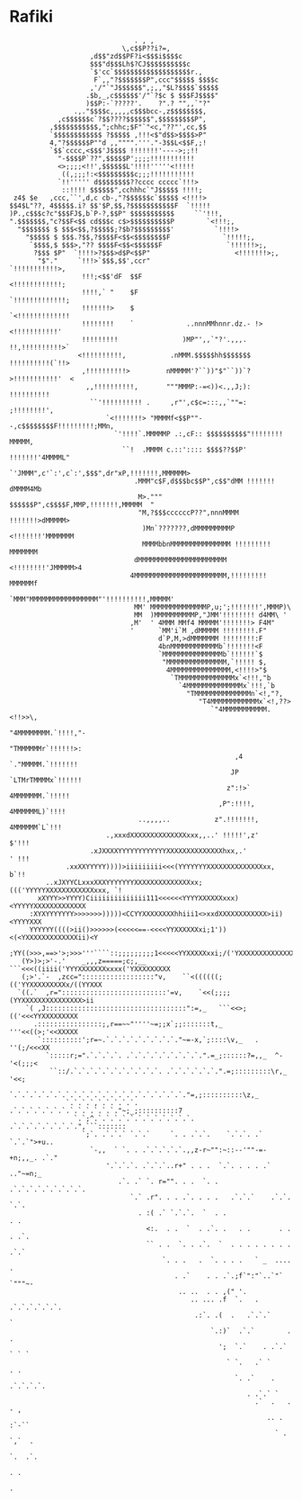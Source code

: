# Rafiki

                                   . , ,
                                \,c$$P??i?=,
                        ,d$$"zd$$PF?i<$$$i$$$$c
                        $$$"d$$$Lh$?CJ$$$$$$$$$$c
                        `$'cc`$$$$$$$$$$$$$$$$$$$r.,
                         F`,,"?$$$$$$$P",ccc"$$$$$ $$$$c
                        ,'/"`"J$$$$$$",;,,"$L?$$$$`$$$$$
                       .$b,_,c$$$$$$'/"`?$c $ $$$FJ$$$$"
                       )$$P:-`?????'.    ?".? "",,`"?"
                    .,."$$$$c,,,,,c$$$bcc-,z$$$$$$$$,
                ,c$$$$$$c`?$$????$$$$$$",$$$$$$$$$P",
              ,$$$$$$$$$$$,";chhc;$F"`"<c,"??"',cc,$$
              `$$$$$$$$$$$$ ?$$$$$ ,!!!<$"d$$>$$$$>P"
              4,"?$$$$$$P""d ,,"""".'''."-3$$L<$$F,;!
              `$$`cccc,<$$$'J$$$$ !!!!!!!'---->;;!!
                "-$$$$P`??",$$$$$P';;;;!!!!!!!!!!!
                <>;;;;<!!',$$$$$$L'!!!!'''''<!!!!!
                 ((,;;;!:<$$$$$$$$$c;;;!!!!!!!!!!!
                `!!''''' d$$$$$$$$??cccc ccccc`!!!>
                 ::!!!! $$$$$$",cchhhc`"J$$$$$ !!!!;
     z4$ $e   ,ccc,``',d,c cb-,"?$$$$$$c`$$$$$ <!!!!>
    $$4$L"??, 4$$$$$.i? $$'$P,$$,?$$$$$$$$$$$F  `!!!!!
    )P.,c$$$c?c"$$$FJ$,b`P-?,$$P" $$$$$$$$$$$     ``'!!!,
    ".$$$$$$$,"c?$$F<$$ cd$$$c c$>$$$$$$$$$$P        `<!!!;,
      "$$$$$$$ $ $$$<$$,?$$$$$;?$b?$$$$$$$$$'          `!!!!>
        "$$$$$ $ $$$.?$$,?$$$$F<$$<$$$$$$$$F             `!!!!!;,
         `$$$$,$ $$$>,"?? $$$$F<$$<$$$$$$F                `!!!!!!>;,
          ?$$$ $P"  `!!!!>?$$$>d$P<$$P"                     <!!!!!!!>;,
           "$"."     `!!!>`$$$,$$',ccr"                      `!!!!!!!!!!!>,
                      !!!;<$$'dF  $$F                          <!!!!!!!!!!!!;
                      !!!!,` "    $F                            `!!!!!!!!!!!!!;
                      !!!!!!!>    $                              `<!!!!!!!!!!!!!
                      !!!!!!!!    `             ..nnnMMhnnr.dz.- !><!!!!!!!!!!!'
                      !!!!!!!!!                )MP"',,`"?'.,,,.  !!,!!!!!!!!!!>`
                     <!!!!!!!!!!,           .nMMM.$$$$$hh$$$$$$$ !!!!!!!!!!(`!!>
                      ,!!!!!!!!!!>         nMMMMM'?``))"$"``))`?>!!!!!!!!!!!'  <
                       ,,!!!!!!!!!!,       """MMMP:-=<))<.,,J;): !!!!!!!!!!
                        ``'!!!!!!!!!! .     ,r"',c$c=:::,,`""=: ;!!!!!!!!',
                            `<!!!!!!!> "MMMMf<$$P""--,c$$$$$$$$F!!!!!!!!!;MMn,
                              `'!!!!`.MMMMMP .:,cF:: $$$$$$$$$$"!!!!!!!! MMMMM,
                                ``!  .MMMM c.::':::: $$$$??$$P' !!!!!!!'4MMMML"
                                  `'JMMM",c'`:',c`:',$$$",dr"xP,!!!!!!!,MMMMMM>
                                   .MMM"c$F,d$$$bc$$P",c$$"dMM !!!!!!! dMMMM4Mb
                                    M>.""" $$$$$$P",c$$$$F,MMP,!!!!!!!,MMMMM  "
                                    "M,?$$$ccccccP??",nnnMMMM !!!!!!!>dMMMMM>
                                     )Mn`???????,dMMMMMMMMMP <!!!!!!!'MMMMMMM
                                     MMMMbbnMMMMMMMMMMMMMMM !!!!!!!!! MMMMMMM
                                   dMMMMMMMMMMMMMMMMMMMMMM <!!!!!!!!'JMMMMM>4
                                  4MMMMMMMMMMMMMMMMMMMMMMM,!!!!!!!!! MMMMMMf
                                  `MMM"MMMMMMMMMMMMMMMMM"'!!!!!!!!!!,MMMMM'
                                   MM' MMMMMMMMMMMMMMP,u;';!!!!!!!',MMMP)\
                                   MM  )MMMMMMMMMMP,"JMM'!!!!!!!! d4MM\ '
                                  ,M'  ' 4MMM MMf4 MMMMM'!!!!!!!> F4M"
                                  '      `MM'i`M ,dMMMMM !!!!!!!!.F"
                                         d`P,M,>dMMMMMMM !!!!!!!!:F
                                         4bnMMMMMMMMMMMMb`!!!!!!!<F
                                         `MMMMMMMMMMMMMMMb`!!!!!!`$
                                          "MMMMMMMMMMMMMMM,`!!!!! $,
                                           4MMMMMMMMMMMMMMM,<!!!!>"$
                                            `TMMMMMMMMMMMMMMx`<!!!,"b
                                              `4MMMMMMMMMMMMMMx`!!!,`b
                                                "TMMMMMMMMMMMMMMn`<!,"?,
                                                   "T4MMMMMMMMMMMMx`<!,??>
                                                      `"4MMMMMMMMMMM.<!!>>\,
                                                           "4MMMMMMMM.`!!!!,"-
                                                              "TMMMMMMr`!!!!!!>:
                                                            ,4 `."MMMMM.`!!!!!!!
                                                           JP `LTMrTMMMMx`!!!!!!
                                                          z":!>` 4MMMMMMM.`!!!!!
                                                        ,P":!!!!, 4MMMMMML)`!!!!
                                    ..,,,,..           z".!!!!!!!, 4MMMMMM`L`!!!
                            .,xxxdXXXXXXXXXXXXXXxxx,,..' !!!!!',z'         $'!!!
                        .xJXXXXYYYYYYYYYYYYXXXXXXXXXXXXXXhxx,.'            ' !!!
                  .xxXXYYYYY))))>iiiiiiiii<<<(YYYYYYYXXXXXXXXXXXXXXxx,      b`!!
             ..xJXYYCLxxxXXXYYYYYYYXXXXXXXXXXXXXXxx;((('YYYYYXXXXXXXXXXXXxxx, `!
           xXYYY>>YYYY)Ciiiiiiiiiiiiii111<<<<<<YYYYXXXXXXxxx)<YYYYYXXXXXXXXXXXXX
         :XYXYYYYYYY>>>>>>>)))))<CCYYXXXXXXXXhhiii1<>xxdXXXXXXXXXXXX>ii)<YYYYXXX
         YYYYYY((((>ii()>>>>>>(<<<<<==-<<<<YYXXXXXXxi;1'))<(<YXXXXXXXXXXXXXii)<Y
        ;YY((>>>,==>'>;>>>'''````::;;;;;;;;;1<<<<<YYXXXXXxxi;/('YXXXXXXXXXXXXXXX
       (Y>)>;>'-.'    _,,,z=====;c;,__  ```<<<((iiii('YYYXXXXXXXxxxx('YXXXXXXXXX
       (;>'.`-  ,zcc="::::::::::::::::::"v,    ``<((((((;(('YYXXXXXXXXXx/((YYXXX
      `((.`  ,r="::::::::::::::::::::::::::'=v,    `<<(;;;;(YYXXXXXXXXXXXXXXX>ii
        `( ,J:::::::::::::::::::::::::::::::::::":=,_   ```<<>;(('<<<YYXXXXXXXXX
          .::::::::::::::::;,r==~~"''''~=;;x`;;:::::::t,_      '''<<((>;'<<XXXXX
           `::::::::::';r=~.`.`.`.`.`.`.`.`.`."~=-x,`;::::\v,_   .    ''(;/<<<XX
             `:::::r;=".`.`.`.`. .`.`.`.`.`.`.`.`.`.".=_;::::::?=,,_  ^- '<(;;;<
              ``::/.`.`.`.`.`.`.`.`.`.`.`. .`.`.`.`.`.`.".=;:::::::::\r,_   '<<;
                `.`.`.`.`.`.`.`.`.`.`.`.`.`.`.`.`.`.`.`.`.`."=,;::::::::::\z,_
                  `.`.`.`,`.`.`.`.`. .`.`.`.`.`.`.`.`.`.`.`.`.`."~;_;::::::::::7
                    `.`;^.`.`.`.`.`.`.`.`.`.`.`.`. .`.`.`.`.`.`.`.`.",```:::::::
                      `;`. .`.`.` `.`.`     `. . .`.`.    `.`.`. .` `.`.`">+u..
                        `-,,  ` `. . .`.`.`.`.`.,,z-r~"":~::--'""-=-+n;,,_. .`."
                            '.`.`.`. .`.`.`..r+" . . .  `.`. . . . .`   .."~=n;_
                               .`. .` `. r="". . .  `. . .`.`.`.`.`.`.`.`.`.
                                  `.` .r". . . .`. . . .   .`.`.`    .`.`.  `.`.
                                    . :( .` `.`.`.  `  . .                 . .
                                      <:.  . .  `  . .`. .   . .       . . . .`.
                                      `` . .  `. . .`.  `  . . . . . . . . .`.`
                                          `. . .   .  `. . . .   ` _  ....     .
                                             . .`    . . .`.;f`":"`..`"`  `"""~-
                                              .. ..  . . ,(" '.
                                                 .. ... .f  `.   . .`.`.`.`.`.`.
                                                  .:`. .(  .   .`.`.`         `
                                                      `.:)`  .`.`        . .
                                                        ';  `.`    . .`.` ` ` `
                                                          ` `.   .` `        . .
                                                            `. .`    . .`.`.`.`.
                                                               . .`.` `
                                                                 .`  .   .   - ,
                                                                    .. .   :`-``
                                                                      ` . `,`  .
                                                                         `.  .`.
                                                                             . .
                                                                               .

